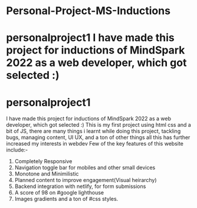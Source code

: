 # Personal-Project-MS-Inductions
# personalproject1 I have made this project for inductions of MindSpark 2022 as a web developer, which got selected :) 
# personalproject1
I have made this project for inductions of MindSpark 2022 as a web developer, which got selected :)
This is my first project using html css and a bit of JS,
there are many things i learnt while doing this project, tackling bugs, managing content, UI UX, 
and a ton of other things
 all this has further increased my interests in webdev
Few of the key features of this website include:-
1) Completely Responsive
2) Navigation toggle bar for mobiles and other small devices
3) Monotone and Minimilistic
4) Planned content to improve engagement(Visual heirarchy)
5) Backend integration with netlify, for form submissions
6) A score of 98 on #google lighthouse
7) Images gradients and a ton of #css styles.
